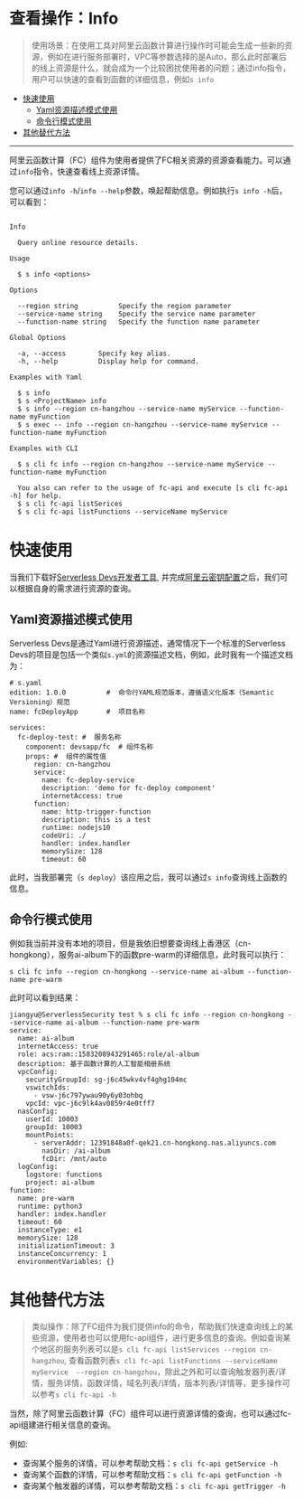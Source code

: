# 查看操作：Info

> 使用场景：在使用工具对阿里云函数计算进行操作时可能会生成一些新的资源，例如在进行服务部署时，VPC等参数选择的是Auto，那么此时部署后的线上资源是什么，就会成为一个比较困扰使用者的问题；通过info指令，用户可以快速的查看到函数的详细信息，例如`s info`


- [快速使用](#快速使用)
    - [Yaml资源描述模式使用](#Yaml资源描述模式使用)
    - [命令行模式使用](#命令行模式使用)
- [其他替代方法](#其他替代方法)

--------

阿里云函数计算（FC）组件为使用者提供了FC相关资源的资源查看能力。可以通过`info`指令，快速查看线上资源详情。

您可以通过`info -h`/`info --help`参数，唤起帮助信息。例如执行`s info -h`后，可以看到：

```

Info

  Query online resource details. 

Usage

  $ s info <options> 

Options
    
  --region string          Specify the region parameter                    
  --service-name string    Specify the service name parameter     
  --function-name string   Specify the function name parameter

Global Options

  -a, --access        Specify key alias.   
  -h, --help          Display help for command.                                           

Examples with Yaml

  $ s info
  $ s <ProjectName> info
  $ s info --region cn-hangzhou --service-name myService --function-name myFunction
  $ s exec -- info --region cn-hangzhou --service-name myService --function-name myFunction

Examples with CLI

  $ s cli fc info --region cn-hangzhou --service-name myService --function-name myFunction

  You also can refer to the usage of fc-api and execute [s cli fc-api -h] for help.
  $ s cli fc-api listSerices
  $ s cli fc-api listFunctions --serviceName myService

```

# 快速使用

当我们下载好[Serverless Devs开发者工具](../Getting-started/Install-tutorial.md), 并完成[阿里云密钥配置](../Getting-started/Setting-up-credentials.md)之后，我们可以根据自身的需求进行资源的查询。

## Yaml资源描述模式使用

Serverless Devs是通过Yaml进行资源描述，通常情况下一个标准的Serverless Devs的项目是包括一个类似`s.yml`的资源描述文档，例如，此时我有一个描述文档为：

```
# s.yaml
edition: 1.0.0          #  命令行YAML规范版本，遵循语义化版本（Semantic Versioning）规范
name: fcDeployApp       #  项目名称

services:
  fc-deploy-test: #  服务名称
    component: devsapp/fc  # 组件名称
    props: #  组件的属性值
      region: cn-hangzhou
      service:
        name: fc-deploy-service
        description: 'demo for fc-deploy component'
        internetAccess: true
      function:
        name: http-trigger-function
        description: this is a test
        runtime: nodejs10
        codeUri: ./
        handler: index.handler
        memorySize: 128
        timeout: 60
```

此时，当我部署完（`s deploy`）该应用之后，我可以通过`s info`查询线上函数的信息。

## 命令行模式使用

例如我当前并没有本地的项目，但是我依旧想要查询线上香港区（cn-hongkong），服务ai-album下的函数pre-warm的详细信息，此时我可以执行：

```
s cli fc info --region cn-hongkong --service-name ai-album --function-name pre-warm
```

此时可以看到结果：

```
jiangyu@ServerlessSecurity test % s cli fc info --region cn-hongkong --service-name ai-album --function-name pre-warm
service:
  name: ai-album
  internetAccess: true
  role: acs:ram::1583208943291465:role/al-album
  description: 基于函数计算的人工智能相册系统
  vpcConfig:
    securityGroupId: sg-j6c45wkv4vf4ghg104mc
    vswitchIds:
      - vsw-j6c797ywau90y6y03ohbq
    vpcId: vpc-j6c9lk4av0859r4e0tff7
  nasConfig:
    userId: 10003
    groupId: 10003
    mountPoints:
      - serverAddr: 12391848a0f-qek21.cn-hongkong.nas.aliyuncs.com
        nasDir: /ai-album
        fcDir: /mnt/auto
  logConfig:
    logstore: functions
    project: ai-album
function:
  name: pre-warm
  runtime: python3
  handler: index.handler
  timeout: 60
  instanceType: e1
  memorySize: 128
  initializationTimeout: 3
  instanceConcurrency: 1
  environmentVariables: {}
```

# 其他替代方法


> 类似操作：除了FC组件为我们提供info的命令，帮助我们快速查询线上的某些资源，使用者也可以使用fc-api组件，进行更多信息的查询。例如查询某个地区的服务列表可以是`s cli fc-api listServices --region cn-hangzhou`, 查看函数列表`s cli fc-api listFunctions --serviceName myService  --region cn-hangzhou`，除此之外和可以查询触发器列表/详情，服务详情，函数详情，域名列表/详情，版本列表/详情等，更多操作可以参考`s cli fc-api -h`


当然，除了阿里云函数计算（FC）组件可以进行资源详情的查询，也可以通过fc-api组建进行相关信息的查询。

例如:

- 查询某个服务的详情，可以参考帮助文档：`s cli fc-api getService -h`
- 查询某个函数的详情，可以参考帮助文档：`s cli fc-api getFunction -h`
- 查询某个触发器的详情，可以参考帮助文档：`s cli fc-api getTrigger -h`

